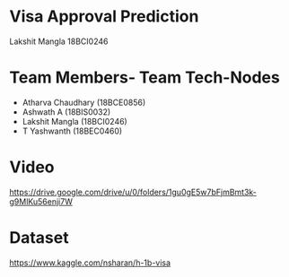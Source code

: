 # Visa Approval Prediction
Lakshit Mangla
18BCI0246

# Team Members- Team Tech-Nodes

- Atharva Chaudhary (18BCE0856)
- Ashwath A (18BIS0032)
- Lakshit Mangla (18BCI0246)
- T Yashwanth (18BEC0460)



# Video
https://drive.google.com/drive/u/0/folders/1gu0gE5w7bFjmBmt3k-g9MlKu56enji7W

# Dataset
https://www.kaggle.com/nsharan/h-1b-visa
